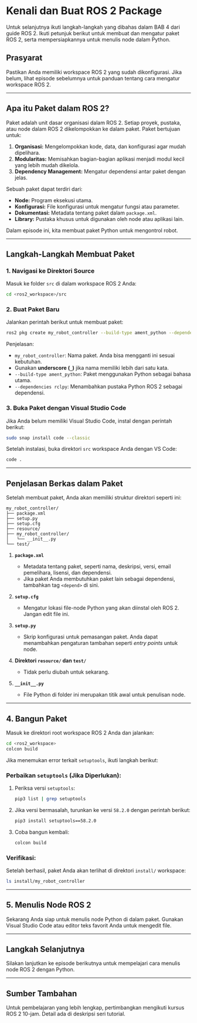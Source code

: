 # Kenali dan Buat ROS 2 Package

Untuk selanjutnya ikuti langkah-langkah yang dibahas dalam BAB 4 dari guide ROS 2. Ikuti petunjuk berikut untuk membuat dan mengatur paket ROS 2, serta mempersiapkannya untuk menulis node dalam Python.

## Prasyarat
Pastikan Anda memiliki workspace ROS 2 yang sudah dikonfigurasi. Jika belum, lihat episode sebelumnya untuk panduan tentang cara mengatur workspace ROS 2.

---

## **Apa itu Paket dalam ROS 2?**

Paket adalah unit dasar organisasi dalam ROS 2. Setiap proyek, pustaka, atau node dalam ROS 2 dikelompokkan ke dalam paket. Paket bertujuan untuk:

1. **Organisasi:** Mengelompokkan kode, data, dan konfigurasi agar mudah dipelihara.
2. **Modularitas:** Memisahkan bagian-bagian aplikasi menjadi modul kecil yang lebih mudah dikelola.
3. **Dependency Management:** Mengatur dependensi antar paket dengan jelas.

Sebuah paket dapat terdiri dari:
- **Node:** Program eksekusi utama.
- **Konfigurasi:** File konfigurasi untuk mengatur fungsi atau parameter.
- **Dokumentasi:** Metadata tentang paket dalam `package.xml`.
- **Library:** Pustaka khusus untuk digunakan oleh node atau aplikasi lain.

Dalam episode ini, kita membuat paket Python untuk mengontrol robot.

---

## **Langkah-Langkah Membuat Paket**

### **1. Navigasi ke Direktori Source**
Masuk ke folder `src` di dalam workspace ROS 2 Anda:
```bash
cd <ros2_workspace>/src
```

### **2. Buat Paket Baru**
Jalankan perintah berikut untuk membuat paket:
```bash
ros2 pkg create my_robot_controller --build-type ament_python --dependencies rclpy
```
Penjelasan:
- `my_robot_controller`: Nama paket. Anda bisa mengganti ini sesuai kebutuhan.
- Gunakan **underscore (`_`)** jika nama memiliki lebih dari satu kata.
- `--build-type ament_python`: Paket menggunakan Python sebagai bahasa utama.
- `--dependencies rclpy`: Menambahkan pustaka Python ROS 2 sebagai dependensi.

### **3. Buka Paket dengan Visual Studio Code**
Jika Anda belum memiliki Visual Studio Code, instal dengan perintah berikut:
```bash
sudo snap install code --classic
```

Setelah instalasi, buka direktori `src` workspace Anda dengan VS Code:
```bash
code .
```

---

## **Penjelasan Berkas dalam Paket**
Setelah membuat paket, Anda akan memiliki struktur direktori seperti ini:

```plaintext
my_robot_controller/
├── package.xml
├── setup.py
├── setup.cfg
├── resource/
├── my_robot_controller/
│   └── __init__.py
└── test/
```

1. **`package.xml`**
   - Metadata tentang paket, seperti nama, deskripsi, versi, email pemelihara, lisensi, dan dependensi.
   - Jika paket Anda membutuhkan paket lain sebagai dependensi, tambahkan tag `<depend>` di sini.

2. **`setup.cfg`**
   - Mengatur lokasi file-node Python yang akan diinstal oleh ROS 2. Jangan edit file ini.

3. **`setup.py`**
   - Skrip konfigurasi untuk pemasangan paket. Anda dapat menambahkan pengaturan tambahan seperti _entry points_ untuk node.

4. **Direktori `resource/` dan `test/`**
   - Tidak perlu diubah untuk sekarang.

5. **`__init__.py`**
   - File Python di folder ini merupakan titik awal untuk penulisan node.

---

## **4. Bangun Paket**
Masuk ke direktori root workspace ROS 2 Anda dan jalankan:
```bash
cd <ros2_workspace>
colcon build
```

Jika menemukan error terkait `setuptools`, ikuti langkah berikut:

### Perbaikan `setuptools` (Jika Diperlukan):
1. Periksa versi `setuptools`:
   ```bash
   pip3 list | grep setuptools
   ```

2. Jika versi bermasalah, turunkan ke versi `58.2.0` dengan perintah berikut:
   ```bash
   pip3 install setuptools==58.2.0
   ```

3. Coba bangun kembali:
   ```bash
   colcon build
   ```

### Verifikasi:
Setelah berhasil, paket Anda akan terlihat di direktori `install/` workspace:
```bash
ls install/my_robot_controller
```

---

## **5. Menulis Node ROS 2**
Sekarang Anda siap untuk menulis node Python di dalam paket. Gunakan Visual Studio Code atau editor teks favorit Anda untuk mengedit file.

---

## **Langkah Selanjutnya**
Silakan lanjutkan ke episode berikutnya untuk mempelajari cara menulis node ROS 2 dengan Python.

---

## **Sumber Tambahan**
Untuk pembelajaran yang lebih lengkap, pertimbangkan mengikuti kursus ROS 2 10-jam. Detail ada di deskripsi seri tutorial.
